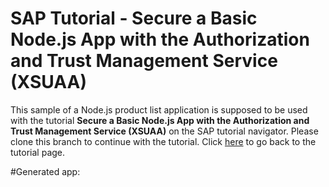 # SAP Tutorial - Secure a Basic Node.js App with the Authorization and Trust Management Service (XSUAA)
 This sample of a Node.js product list application is supposed to be used with the tutorial **Secure a Basic Node.js App with the Authorization and Trust Management Service (XSUAA)** on the SAP tutorial navigator. Please clone this branch to continue with the tutorial. Click [here](https://developers.sap.com/tutorials/cp-cf-security-xsuaa-create.html) to go back to the tutorial page.

#Generated app:

